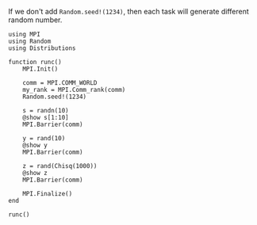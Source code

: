 If we don't add `Random.seed!(1234)`, then each task will generate different random number.

```
using MPI
using Random
using Distributions

function runc()
    MPI.Init()

    comm = MPI.COMM_WORLD
    my_rank = MPI.Comm_rank(comm)
    Random.seed!(1234)

    s = randn(10)
    @show s[1:10]
    MPI.Barrier(comm)

    y = rand(10)
    @show y
    MPI.Barrier(comm)

    z = rand(Chisq(1000))
    @show z
    MPI.Barrier(comm)

    MPI.Finalize()
end

runc()

```
